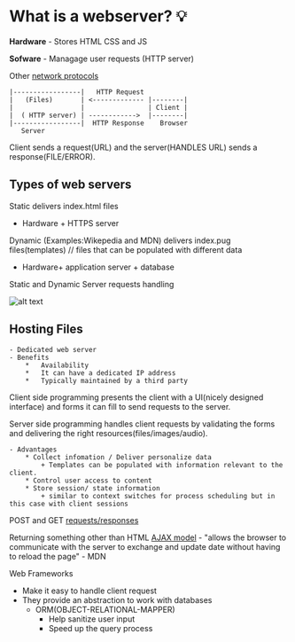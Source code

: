 # What is a webserver? :bulb:

**Hardware** - 
Stores HTML CSS and JS

**Sofware** - 
Managage user requests (HTTP server)

Other [network protocols](https://www.techtarget.com/searchnetworking/feature/12-common-network-protocols-and-their-functions-explained)

```
|-----------------|   HTTP Request
|   (Files)       | <------------- |--------|
|                 |                | Client |  
|  ( HTTP server) | ------------>  |--------|
|-----------------|  HTTP Response    Browser
   Server
````
Client sends a request(URL) and the server(HANDLES URL) sends a response(FILE/ERROR). 

## Types of web servers

Static 
delivers index.html files 
 - Hardware + HTTPS server

Dynamic (Examples:Wikepedia and MDN)
delivers  index.pug files(templates) // files that can be populated with different data
- Hardware+ application server + database

Static and Dynamic Server requests handling

![alt text](web_application_with_html_and_steps_image_from_mdn.png)


## Hosting Files 
    - Dedicated web server 
    - Benefits 
        *   Availability 
        *   It can have a dedicated IP address
        *   Typically maintained by a third party 



Client side programming 
presents the client with a UI(nicely designed interface) and forms it can fill to send requests to the server.

Server side programming 
handles client requests by validating the forms and delivering the right resources(files/images/audio).

    - Advantages 
        * Collect infomation / Deliver personalize data 
            + Templates can be populated with information relevant to the client. 
        * Control user access to content
        * Store session/ state information 
            + similar to context switches for process scheduling but in this case with client sessions
    

POST and GET [requests/responses](https://developer.mozilla.org/en-US/docs/Learn/Server-side/First_steps/Client-Server_overview) 


Returning something other than HTML 
[AJAX model](https://developer.mozilla.org/en-US/docs/Web/Guide/AJAX) - "allows the browser to communicate with the server to exchange and update date without having to reload the page" - MDN



Web Frameworks 
* Make it easy to handle client request
* They provide an abstraction to work with databases
    - ORM(OBJECT-RELATIONAL-MAPPER)
        + Help sanitize user input 
        + Speed up the query process
